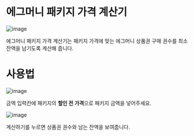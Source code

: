 # 에그머니 패키지 가격 계산기
![image](https://github.com/user-attachments/assets/02acc07c-a4e8-4fb5-a0c3-a7d690b446b7)

에그머니 패키지 가격 계산기는 패키지 가격에 맞는 에그머니 상품권 구매 권수를 최소 잔액을 남기도록 계산해 줍니다.

# 사용법
![image](https://github.com/user-attachments/assets/f8f14fb3-30f9-4767-8f9b-e92d47911c00)

금액 입력칸에 패키지의 <b>할인 전 가격</b>으로 패키지 금액을 넣어주세요.

![image](https://github.com/user-attachments/assets/1cf343c9-90ca-431d-8f5a-7ca1a4b37af2)

계산하기를 누르면 상품권 권수와 남는 잔액을 보여줍니다.
